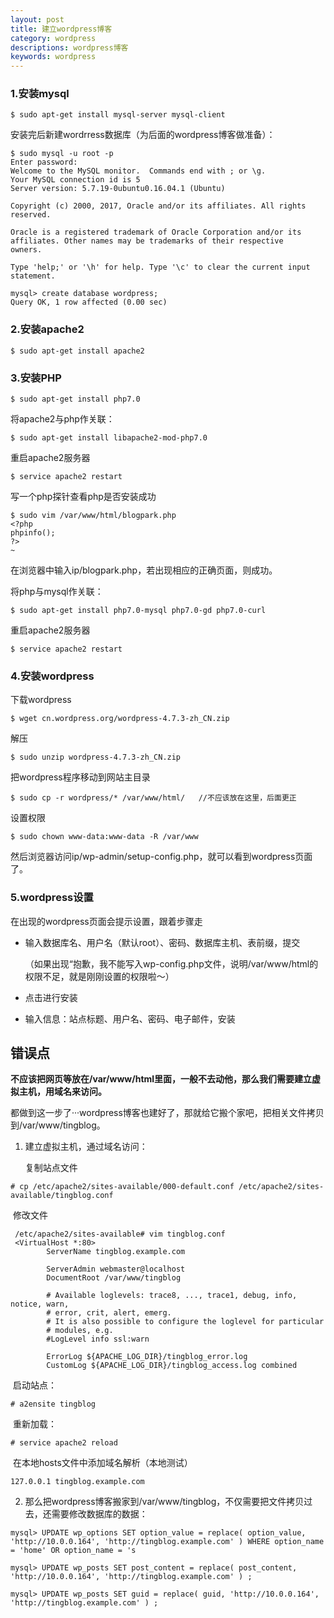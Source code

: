 ```yaml
---
layout: post
title: 建立wordpress博客
category: wordpress
descriptions: wordpress博客
keywords: wordpress
---
```


<!-- more --> 

### 1.安装mysql

```
$ sudo apt-get install mysql-server mysql-client
```

安装完后新建wordrress数据库（为后面的wordpress博客做准备）：

```
$ sudo mysql -u root -p
Enter password: 
Welcome to the MySQL monitor.  Commands end with ; or \g.
Your MySQL connection id is 5
Server version: 5.7.19-0ubuntu0.16.04.1 (Ubuntu)

Copyright (c) 2000, 2017, Oracle and/or its affiliates. All rights reserved.

Oracle is a registered trademark of Oracle Corporation and/or its
affiliates. Other names may be trademarks of their respective
owners.

Type 'help;' or '\h' for help. Type '\c' to clear the current input statement.

mysql> create database wordpress;
Query OK, 1 row affected (0.00 sec)
```

### 2.安装apache2

```
$ sudo apt-get install apache2
```

### 3.安装PHP

```
$ sudo apt-get install php7.0
```

将apache2与php作关联：

```
$ sudo apt-get install libapache2-mod-php7.0
```

重启apache2服务器

```
$ service apache2 restart
```

写一个php探针查看php是否安装成功

```
$ sudo vim /var/www/html/blogpark.php
<?php
phpinfo();
?>
~ 
```

在浏览器中输入ip/blogpark.php，若出现相应的正确页面，则成功。

将php与mysql作关联：

```
$ sudo apt-get install php7.0-mysql php7.0-gd php7.0-curl
```

重启apache2服务器

```
$ service apache2 restart
```

### 4.安装wordpress

下载wordpress

```
$ wget cn.wordpress.org/wordpress-4.7.3-zh_CN.zip
```

解压

```
$ sudo unzip wordpress-4.7.3-zh_CN.zip
```

把wordpress程序移动到网站主目录

```
$ sudo cp -r wordpress/* /var/www/html/   //不应该放在这里，后面更正
```

设置权限

```
$ sudo chown www-data:www-data -R /var/www
```

然后浏览器访问ip/wp-admin/setup-config.php，就可以看到wordpress页面了。

### 5.wordpress设置

在出现的wordpress页面会提示设置，跟着步骤走

+ 输入数据库名、用户名（默认root）、密码、数据库主机、表前缀，提交

  （如果出现“抱歉，我不能写入wp-config.php文件，说明/var/www/html的权限不足，就是刚刚设置的权限啦～）

+ 点击进行安装

+ 输入信息：站点标题、用户名、密码、电子邮件，安装

## 错误点

**不应该把网页等放在/var/www/html里面，一般不去动他，那么我们需要建立虚拟主机，用域名来访问。**

都做到这一步了···wordpress博客也建好了，那就给它搬个家吧，把相关文件拷贝到/var/www/tingblog。

1. 建立虚拟主机，通过域名访问：

   复制站点文件

```
# cp /etc/apache2/sites-available/000-default.conf /etc/apache2/sites-available/tingblog.conf
```

​	修改文件

```
 /etc/apache2/sites-available# vim tingblog.conf
 <VirtualHost *:80>       
        ServerName tingblog.example.com

        ServerAdmin webmaster@localhost
        DocumentRoot /var/www/tingblog

        # Available loglevels: trace8, ..., trace1, debug, info, notice, warn,
        # error, crit, alert, emerg.
        # It is also possible to configure the loglevel for particular
        # modules, e.g.
        #LogLevel info ssl:warn

        ErrorLog ${APACHE_LOG_DIR}/tingblog_error.log
        CustomLog ${APACHE_LOG_DIR}/tingblog_access.log combined
```

​	启动站点：

```
# a2ensite tingblog
```

​	重新加载：

```
# service apache2 reload
```

​	在本地hosts文件中添加域名解析（本地测试）

```
127.0.0.1 tingblog.example.com
```

2. 那么把wordpress博客搬家到/var/www/tingblog，不仅需要把文件拷贝过去，还需要修改数据库的数据：

```
mysql> UPDATE wp_options SET option_value = replace( option_value, 'http://10.0.0.164', 'http://tingblog.example.com' ) WHERE option_name = 'home' OR option_name = 's

mysql> UPDATE wp_posts SET post_content = replace( post_content, 'http://10.0.0.164', 'http://tingblog.example.com' ) ;

mysql> UPDATE wp_posts SET guid = replace( guid, 'http://10.0.0.164', 'http://tingblog.example.com' ) ;
```
